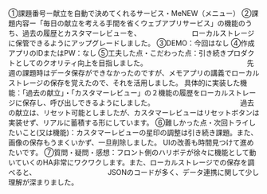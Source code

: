 ①課題番号ー献立を自動で決めてくれるサービス・MeNEW（メニュー）
②課題内容ー「毎日の献立を考える手間を省くウェブアプリサービス」の機能のうち、過去の履歴とカスタマーレビューを、
　　　　　　　ローカルストレージに保管できるようにアップグレードしました。
③DEMO：今回はなし
④作成アプリのIDまたはPW：なし
⑤⼯夫した点・こだわった点：引き続きプロダクトとしてのクオリティ向上を目指しました。
　　　　　　　　　　　　　　先週の課題時はデータ保存ができなかったのですが、メモアプリの講義でローカルストレージの保存を覚えたので、それを活用しました。
具体的に実装した機能：「過去の献立」・「カスタマーレビュー」の２機能の履歴をローカルストレージに保存し、呼び出しできるようにしました。
　　　　　　　　　　　　過去の献立は、リセット可能としましたが、カスタマーレビューはリセットボタンは実装せず、リアルに蓄積する形にしています。
⑥難しかった点・次回トライしたいこと(⼜は機能)：カスタマーレビューの星印の調整は引き続き課題。また、画像の保存もうまくいかず、一旦削除しました。
UIの改善も時間見つけて進めたいです。
⑦質問・疑問・感想：フロント側のハリボテが徐々に機能として動いていくのHA非常にワクワクします。また、ローカルストレージでの保存を調べると、
　　　　　　　　　　JSONのコードが多く、データ連携に関して少し理解が深まりました。